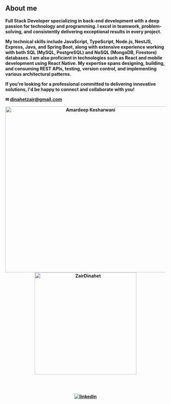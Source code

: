 ## <b>About me<b> 


Full Stack Developer specializing in back-end development with a deep passion for technology and programming. I excel in teamwork, problem-solving, and consistently delivering exceptional results in every project.

My technical skills include JavaScript, TypeScript, Node.js, NestJS, Express, Java, and Spring Boot, along with extensive experience working with both SQL (MySQL, PostgreSQL) and NoSQL (MongoDB, Firestore) databases. I am also proficient in technologies such as React and mobile development using React Native. My expertise spans designing, building, and consuming REST APIs, testing, version control, and implementing various architectural patterns.

If you're looking for a professional committed to delivering innovative solutions, I'd be happy to connect and collaborate with you!

✉ dinahetzair@gmail.com

<p align="center">
    <a href="https://github.com/ZairDinahet"><img src="https://github-profile-summary-cards.vercel.app/api/cards/profile-details?username=ZairDinahet&theme=dark&hide_border=true"  width="520" alt="Amardeep Kesharwani"/></a>
<a href="https://github.com/ZairDinahet"><img src="https://github-readme-stats.vercel.app/api/top-langs?username=ZairDinahet&show_icons=true&locale=en&layout=compact&theme=dark&hide_border=true" width="320"  alt="ZairDinahet"/></a>
</p>

<br/>

## 
<div align="center">

<a href="https://linkedin.com/in/zair-dinahet-993507224/" target="_blank">
<img src=https://img.shields.io/badge/linkedin-%231E77B5.svg?&style=for-the-badge&logo=linkedin&logoColor=white alt=linkedin style="margin-bottom: 5px;" />
</a>  
</div>  



